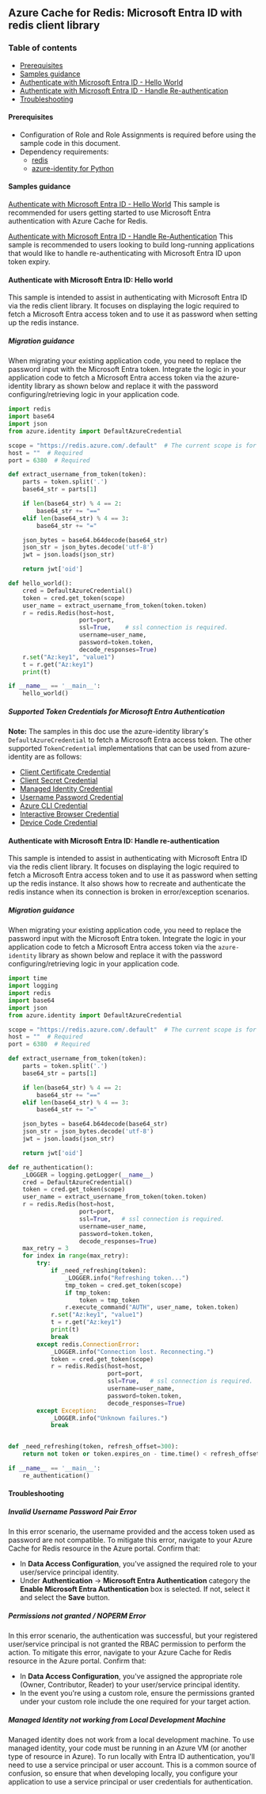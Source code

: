 ## Azure Cache for Redis: Microsoft Entra ID with redis client library

### Table of contents

- [Prerequisites](#prerequisites)
- [Samples guidance](#samples-guidance)
- [Authenticate with Microsoft Entra ID - Hello World](#authenticate-with-azure-ad-hello-world)
- [Authenticate with Microsoft Entra ID - Handle Re-authentication](#authenticate-with-azure-ad-handle-re-authentication)
- [Troubleshooting](#troubleshooting)

#### Prerequisites

- Configuration of Role and Role Assignments is required before using the sample code in this document.
- Dependency requirements:
  - [redis](https://pypi.org/project/redis/)
  - [azure-identity for Python](https://github.com/Azure/azure-sdk-for-python/tree/main/sdk/identity/azure-identity)

#### Samples guidance

[Authenticate with Microsoft Entra ID - Hello World](#authenticate-with-azure-ad-hello-world)
This sample is recommended for users getting started to use Microsoft Entra authentication with Azure Cache for Redis.

[Authenticate with Microsoft Entra ID - Handle Re-Authentication](#authenticate-with-azure-ad-handle-re-authentication)
This sample is recommended to users looking to build long-running applications that would like to handle re-authenticating with Microsoft Entra ID upon token expiry.

#### Authenticate with Microsoft Entra ID: Hello world

This sample is intended to assist in authenticating with Microsoft Entra ID via the redis client library. It focuses on displaying the logic required to fetch a Microsoft Entra access token and to use it as password when setting up the redis instance.

##### Migration guidance

When migrating your existing application code, you need to replace the password input with the Microsoft Entra token.
Integrate the logic in your application code to fetch a Microsoft Entra access token via the azure-identity library as shown below and replace it with the password configuring/retrieving logic in your application code.

```python
import redis
import base64
import json
from azure.identity import DefaultAzureCredential

scope = "https://redis.azure.com/.default"  # The current scope is for public preview and may change for GA release.
host = ""  # Required
port = 6380  # Required

def extract_username_from_token(token):
    parts = token.split('.')
    base64_str = parts[1]

    if len(base64_str) % 4 == 2:
        base64_str += "=="
    elif len(base64_str) % 4 == 3:
        base64_str += "="

    json_bytes = base64.b64decode(base64_str)
    json_str = json_bytes.decode('utf-8')
    jwt = json.loads(json_str)

    return jwt['oid']

def hello_world():
    cred = DefaultAzureCredential()
    token = cred.get_token(scope)
    user_name = extract_username_from_token(token.token)
    r = redis.Redis(host=host,
                    port=port,
                    ssl=True,    # ssl connection is required.
                    username=user_name,
                    password=token.token,
                    decode_responses=True)
    r.set("Az:key1", "value1")
    t = r.get("Az:key1")
    print(t)

if __name__ == '__main__':
    hello_world()
```

##### Supported Token Credentials for Microsoft Entra Authentication

**Note:** The samples in this doc use the azure-identity library's `DefaultAzureCredential` to fetch a Microsoft Entra access token. The other supported `TokenCredential` implementations that can be used from azure-identity are as follows:

- [Client Certificate Credential](https://aka.ms/azsdk/python/identity/certificatecredential)
- [Client Secret Credential](https://aka.ms/azsdk/python/identity/clientsecretcredential)
- [Managed Identity Credential](https://aka.ms/azsdk/python/identity/managedidentitycredential)
- [Username Password Credential](https://aka.ms/azsdk/python/identity/usernamepasswordcredential)
- [Azure CLI Credential](https://aka.ms/azsdk/python/identity/azclicredential)
- [Interactive Browser Credential](https://aka.ms/azsdk/python/identity/interactivebrowsercredential)
- [Device Code Credential](https://aka.ms/azsdk/python/identity/devicecodecredential)

#### Authenticate with Microsoft Entra ID: Handle re-authentication

This sample is intended to assist in authenticating with Microsoft Entra ID via the redis client library. It focuses on displaying the logic required to fetch a Microsoft Entra access token and to use it as password when setting up the redis instance. It also shows how to recreate and authenticate the redis instance when its connection is broken in error/exception scenarios.

##### Migration guidance

When migrating your existing application code, you need to replace the password input with the Microsoft Entra token.
Integrate the logic in your application code to fetch a Microsoft Entra access token via the `azure-identity` library as shown below and replace it with the password configuring/retrieving logic in your application code.

```python
import time
import logging
import redis
import base64
import json
from azure.identity import DefaultAzureCredential

scope = "https://redis.azure.com/.default"  # The current scope is for public preview and may change for GA release.
host = ""  # Required
port = 6380  # Required

def extract_username_from_token(token):
    parts = token.split('.')
    base64_str = parts[1]

    if len(base64_str) % 4 == 2:
        base64_str += "=="
    elif len(base64_str) % 4 == 3:
        base64_str += "="

    json_bytes = base64.b64decode(base64_str)
    json_str = json_bytes.decode('utf-8')
    jwt = json.loads(json_str)

    return jwt['oid']

def re_authentication():
    _LOGGER = logging.getLogger(__name__)
    cred = DefaultAzureCredential()
    token = cred.get_token(scope)
    user_name = extract_username_from_token(token.token)
    r = redis.Redis(host=host,
                    port=port,
                    ssl=True,   # ssl connection is required.
                    username=user_name,
                    password=token.token,
                    decode_responses=True)
    max_retry = 3
    for index in range(max_retry):
        try:
            if _need_refreshing(token):
                _LOGGER.info("Refreshing token...")
                tmp_token = cred.get_token(scope)
                if tmp_token:
                    token = tmp_token
                r.execute_command("AUTH", user_name, token.token)
            r.set("Az:key1", "value1")
            t = r.get("Az:key1")
            print(t)
            break
        except redis.ConnectionError:
            _LOGGER.info("Connection lost. Reconnecting.")
            token = cred.get_token(scope)
            r = redis.Redis(host=host,
                            port=port,
                            ssl=True,   # ssl connection is required.
                            username=user_name,
                            password=token.token,
                            decode_responses=True)
        except Exception:
            _LOGGER.info("Unknown failures.")
            break


def _need_refreshing(token, refresh_offset=300):
    return not token or token.expires_on - time.time() < refresh_offset

if __name__ == '__main__':
    re_authentication()
```

#### Troubleshooting

##### Invalid Username Password Pair Error

In this error scenario, the username provided and the access token used as password are not compatible.
To mitigate this error, navigate to your Azure Cache for Redis resource in the Azure portal. Confirm that:

- In **Data Access Configuration**, you've assigned the required role to your user/service principal identity.
- Under **Authentication** -> **Microsoft Entra Authentication** category the **Enable Microsoft Entra Authentication** box is selected. If not, select it and select the **Save** button.

##### Permissions not granted / NOPERM Error

In this error scenario, the authentication was successful, but your registered user/service principal is not granted the RBAC permission to perform the action.
To mitigate this error, navigate to your Azure Cache for Redis resource in the Azure portal. Confirm that:

- In **Data Access Configuration**, you've assigned the appropriate role (Owner, Contributor, Reader) to your user/service principal identity.
- In the event you're using a custom role, ensure the permissions granted under your custom role include the one required for your target action.

##### Managed Identity not working from Local Development Machine

Managed identity does not work from a local development machine. To use managed identity, your code must be running 
in an Azure VM (or another type of resource in Azure). To run locally with Entra ID authentication, you'll need to 
use a service principal or user account. This is a common source of confusion, so ensure that when developing locally,
you configure your application to use a service principal or user credentials for authentication.
